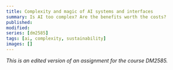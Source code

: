 ```yaml
---
title: Complexity and magic of AI systems and interfaces
summary: Is AI too complex? Are the benefits worth the costs?
published:
modified:
series: [dm2585]
tags: [ai, complexity, sustainability]
images: []
---
```


_This is an edited version of an assignment for the course DM2585._

